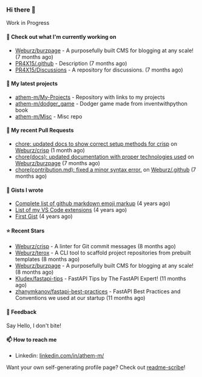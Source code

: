 ### Hi there 👋


Work in Progress


#### 👷 Check out what I'm currently working on

- [Weburz/burzpage](https://github.com/Weburz/burzpage) - A purposefully built CMS for blogging at any scale! (7 months ago)
- [PR4X15/.github](https://github.com/PR4X15/.github) - Description (7 months ago)
- [PR4X15/Discussions](https://github.com/PR4X15/Discussions) - A repository for discussions. (7 months ago)

#### 🌱 My latest projects

- [athem-m/My-Projects](https://github.com/athem-m/My-Projects) - Repository with links to my projects
- [athem-m/dodger_game](https://github.com/athem-m/dodger_game) - Dodger game made from inventwithpython book
- [athem-m/Misc](https://github.com/athem-m/Misc) - Misc repo



#### 🔨 My recent Pull Requests

- [chore: updated docs to show correct setup methods for crisp](https://github.com/Weburz/crisp/pull/58) on [Weburz/crisp](https://github.com/Weburz/crisp) (1 month ago)
- [chore(docs): updated documentation with proper technologies used](https://github.com/Weburz/burzpage/pull/16) on [Weburz/burzpage](https://github.com/Weburz/burzpage) (7 months ago)
- [chore(contribution.md): fixed a minor syntax error.](https://github.com/Weburz/.github/pull/1) on [Weburz/.github](https://github.com/Weburz/.github) (7 months ago)

#### 📓 Gists I wrote

- [Complete list of github markdown emoji markup](https://gist.github.com/3b8d8fd538581d12f435e809166c1cce) (4 years ago)
- [List of my VS Code extensions](https://gist.github.com/cedd9dda8e27d260e7c5636292773502) (4 years ago)
- [First Gist](https://gist.github.com/d6e1f480c38fa22151ab88207f297ba1) (4 years ago)

#### ⭐ Recent Stars

- [Weburz/crisp](https://github.com/Weburz/crisp) - A linter for Git commit messages (8 months ago)
- [Weburz/terox](https://github.com/Weburz/terox) - A CLI tool to scaffold project repositories from prebuilt templates (8 months ago)
- [Weburz/burzpage](https://github.com/Weburz/burzpage) - A purposefully built CMS for blogging at any scale! (8 months ago)
- [Kludex/fastapi-tips](https://github.com/Kludex/fastapi-tips) - FastAPI Tips by The FastAPI Expert! (11 months ago)
- [zhanymkanov/fastapi-best-practices](https://github.com/zhanymkanov/fastapi-best-practices) - FastAPI Best Practices and Conventions we used at our startup (11 months ago)


#### 💬 Feedback

Say Hello, I don't bite!

#### 📫 How to reach me

- Linkedin: [linkedin.com/in/athem-m/](https://www.linkedin.com/in/athem-m/)

Want your own self-generating profile page? Check out [readme-scribe](https://github.com/muesli/readme-scribe)!


